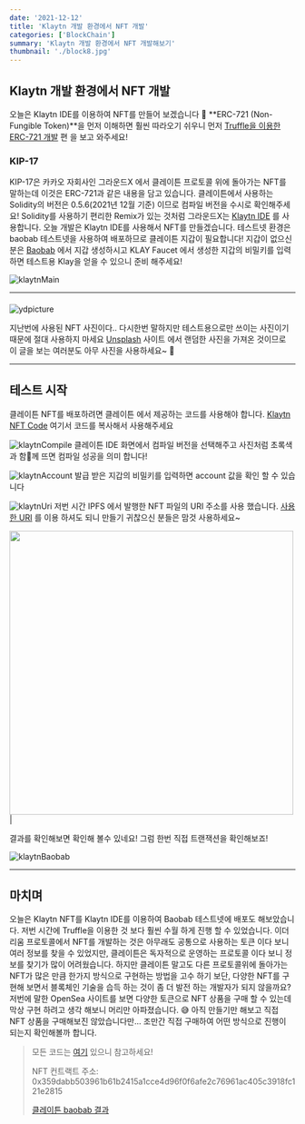 ```yaml
---
date: '2021-12-12'
title: 'Klaytn 개발 환경에서 NFT 개발'
categories: ['BlockChain']
summary: 'Klaytn 개발 환경에서 NFT 개발해보기'
thumbnail: './block8.jpg'
---
```


## Klaytn 개발 환경에서 NFT 개발

오늘은 Klaytn IDE를 이용하여 NFT를 만들어 보겠습니다 🙂
**ERC-721 (Non-Fungible Token)**을 먼저 이해하면 훨씬 따라오기 쉬우니 먼저 [Truffle을 이용한 ERC-721 개발](https://ysonbrian.github.io/blockchain7/) 편 을 보고 와주세요!

### KIP-17

KIP-17은 카카오 자회사인 그라운드X 에서 클레이튼 프로토콜 위에 돌아가는 NFT를 말하는데 이것은 ERC-721과 같은 내용을 담고 있습니다.
클레이튼에서 사용하는 Solidity의 버전은 0.5.6(2021년 12월 기준) 이므로 컴파일 버전을 수시로 확인해주세요!
Solidity를 사용하기 편리한 Remix가 있는 것처럼 그라운드X는 [Klaytn IDE](https://ide.klaytn.com/) 를 사용합니다.
오늘 개발은 Klaytn IDE를 사용해서 NFT를 만들겠습니다. 테스트넷 환경은 baobab 테스트넷을 사용하여 배포하므로 클레이튼 지갑이 필요합니다!
지갑이 없으신분은 [Baobab](https://baobab.wallet.klaytn.com/create) 에서 지갑 생성하시고 KLAY Faucet 에서 생성한 지갑의 비밀키를 입력하면 테스트용 Klay을 얻을 수 있으니 준비 해주세요!

![klaytnMain](../../ydblog/contents/klaytnMain.png)

---

####

![ydpicture](../../ydblog/contents/ydpicture.jpg)

지난번에 사용된 NFT 사진이다.. 다시한번 말하지만 테스트용으로만 쓰이는 사진이기 때문에 절대 사용하지 마세요
[Unsplash](https://unsplash.com/) 사이트 에서 랜덤한 사진을 가져온 것이므로 이 글을 보는 여러분도 아무 사진을 사용하세요~ 🤗

---

## 테스트 시작

클레이튼 NFT를 배포하려면 클레이튼 에서 제공하는 코드를 사용해야 합니다.
[Klaytn NFT Code](https://github.com/ysonbrian/block-smart-contract/blob/master/kip17/contracts/MyNFTs.sol) 여기서 코드를 복사해서 사용해주세요

![klaytnCompile](../../ydblog/contents/klaytnCompile.gif)
클레이튼 IDE 화면에서 컴파일 버전을 선택해주고 사진처럼 초록색과 함께 뜨면 컴파일 성공을 의미 합니다!

![klaytnAccount](../../ydblog/contents/klaytnAccount.gif)
발급 받은 지갑의 비밀키를 입력하면 account 값을 확인 할 수 있습니다

![klaytnUri](../../ydblog/contents/klaytnUri.gif)
저번 시간 IPFS 에서 발행한 NFT 파일의 URI 주소를 사용 했습니다. [사용한 URI](https://ipfs.io/ipfs/QmdwDwerocYHSQ2CRKuaDYDCSdTMi7v29sF13CJfLxSV3y?filename=nft.json) 를 이용 하셔도 되니 만들기 귀찮으신 분들은 맘것 사용하세요~

<img src="../../ydblog/contents/klaytnResult.png" width="500">|

결과를 확인해보면 확인해 볼수 있네요! 그럼 한번 직접 트랜잭션을 확인해보죠!

![klaytnBaobab](../../ydblog/contents/klaytnBaobab.gif)

---

## 마치며

오늘은 Klaytn NFT를 Klaytn IDE를 이용하여 Baobab 테스트넷에 배포도 해보았습니다. 저번 시간에 Truffle을 이용한 것 보다 훨씬 수월 하게 진행 할 수 있었습니다.
이더리움 프로토콜에서 NFT를 개발하는 것은 아무래도 공통으로 사용하는 토큰 이다 보니 여러 정보를 찾을 수 있었지만, 클레이튼은 독자적으로 운영하는 프로토콜 이다 보니 정보를 찾기가 많이 어려웠습니다. 하지만 클레이튼 말고도 다른 프로토콜위에 돌아가는 NFT가 많은 만큼 한가지 방식으로 구현하는 방법을 고수 하기 보단, 다양한 NFT를 구현해 보면서 블록체인 기술을 습득 하는 것이 좀 더 발전 하는 개발자가 되지 않을까요? 저번에 말한 OpenSea 사이트를 보면 다양한 토큰으로 NFT 상품을 구매 할 수 있는데 막상 구현 하려고 생각 해보니 머리만 아파졌습니다. 😅
아직 만들기만 해보고 직접 NFT 상품을 구매해보진 않았습니다만... 조만간 직접 구매하여 어떤 방식으로 진행이 되는지 확인해볼까 합니다.

> 모든 코드는 [여기](https://github.com/ysonbrian/block-smart-contract/tree/master/kip17) 있으니 참고하세요!
>
> NFT 컨트랙트 주소: 0x359dabb503961b61b2415a1cce4d96f0f6afe2c76961ac405c3918fc121e2815
>
> [클레이튼 baobab 결과](https://baobab.scope.klaytn.com/tx/0x359dabb503961b61b2415a1cce4d96f0f6afe2c76961ac405c3918fc121e2815?tabId=inputData)
